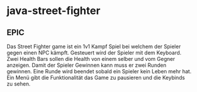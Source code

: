 # java-street-fighter

## EPIC

Das Street Fighter game ist ein 1v1 Kampf Spiel bei welchem der Spieler gegen einen NPC kämpft.
Gesteuert wird der Spieler mit dem Keyboard.
Zwei Health Bars sollen die Health von einem selber und vom Gegner anzeigen.
Damit der Spieler Gewinnen kann muss er zwei Runden gewinnen.
Eine Runde wird beendet sobald ein Spieler kein Leben mehr hat.
Ein Menü gibt die Funktionalität das Game zu pausieren und die Keybinds zu sehen.
